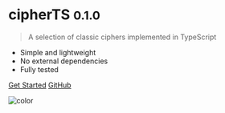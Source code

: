 <!-- markdownlint-disable first-line-h1 -->

<!-- ![logo](_media/icon.svg) -->

# cipherTS <small>0.1.0</small>

> A selection of classic ciphers implemented in TypeScript

- Simple and lightweight
- No external dependencies
- Fully tested

[Get Started](#cipherTs)
[GitHub](https://github.com/ruairidhflint/cipherTS/)

![color](#ecfdf5)
